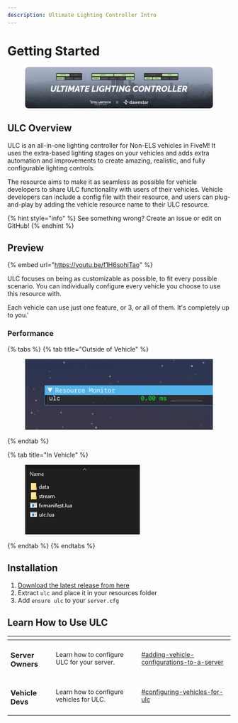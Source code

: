 ```yaml
---
description: Ultimate Lighting Controller Intro
---
```


# Getting Started

<figure><img src="../.gitbook/assets/209438952-b931af04-f7b5-45bb-b2df-514d6c28d751.png" alt=""><figcaption></figcaption></figure>

## ULC Overview

ULC is an all-in-one lighting controller for Non-ELS vehicles in FiveM! It uses the extra-based lighting stages on your vehicles and adds extra automation and improvements to create amazing, realistic, and fully configurable lighting controls.

The resource aims to make it as seamless as possible for vehicle developers to share ULC functionality with users of their vehicles. Vehicle developers can include a config file with their resource, and users can plug-and-play by adding the vehicle resource name to their ULC resource.

{% hint style="info" %}
See something wrong? Create an issue or edit on GitHub!
{% endhint %}

## Preview

{% embed url="https://youtu.be/f1H6sohjTao" %}

ULC focuses on being as customizable as possible, to fit every possible scenario. You can individually configure every vehicle you choose to use this resource with.

Each vehicle can use just one feature, or 3, or all of them. It's completely up to you.'



### Performance

{% tabs %}
{% tab title="Outside of Vehicle" %}
<figure><img src="../.gitbook/assets/image (2).png" alt=""><figcaption></figcaption></figure>


{% endtab %}

{% tab title="In Vehicle" %}
<figure><img src="../.gitbook/assets/image.png" alt=""><figcaption></figcaption></figure>


{% endtab %}
{% endtabs %}



## Installation

1. [Download the latest release from here](https://github.com/Flohhhhh/ultimate-lighting-controller/releases)
2. Extract `ulc` and place it in your resources folder
3. Add `ensure ulc` to your `server.cfg`

## Learn How to Use ULC

<table data-view="cards"><thead><tr><th></th><th></th><th></th><th data-hidden data-card-target data-type="content-ref"></th></tr></thead><tbody><tr><td><h3>Server Owners</h3></td><td>Learn how to configure ULC for your server.</td><td></td><td><a href="configuration/#adding-vehicle-configurations-to-a-server">#adding-vehicle-configurations-to-a-server</a></td></tr><tr><td><h3>Vehicle Devs</h3></td><td>Learn how to configure vehicles for ULC.</td><td></td><td><a href="configuration/#configuring-vehicles-for-ulc">#configuring-vehicles-for-ulc</a></td></tr></tbody></table>
